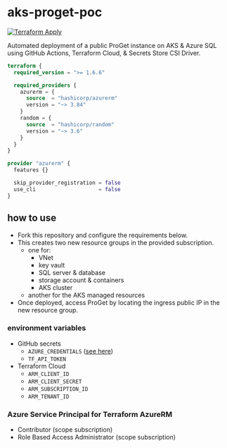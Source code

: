 # aks-proget-poc

[![Terraform Apply](https://github.com/emerconnelly/aks-proget-poc/actions/workflows/deploy.yml/badge.svg?branch=main)](https://github.com/emerconnelly/aks-proget-poc/actions/workflows/deploy.yml)

Automated deployment of a public ProGet instance on AKS & Azure SQL using GitHub Actions, Terraform Cloud, & Secrets Store CSI Driver.

``` Terraform
terraform {
  required_version = ">= 1.6.6"

  required_providers {
    azurerm = {
      source  = "hashicorp/azurerm"
      version = "~> 3.84"
    }
    random = {
      source  = "hashicorp/random"
      version = "~> 3.6"
    }
  }
}

provider "azurerm" {
  features {}

  skip_provider_registration = false
  use_cli                    = false
}
```


## how to use

- Fork this repository and configure the requirements below.
- This creates two new resource groups in the provided subscription.
  - one for:
    - VNet
    - key vault
    - SQL server & database
    - storage account & containers
    - AKS cluster
  - another for the AKS managed resources
- Once deployed, access ProGet by locating the ingress public IP in the new resource group.

### environment variables

- GitHub secrets
  - `AZURE_CREDENTIALS` ([see here](https://github.com/marketplace/actions/azure-login#login-with-a-service-principal-secret))
  - `TF_API_TOKEN`
- Terraform Cloud
  - `ARM_CLIENT_ID`
  - `ARM_CLIENT_SECRET`
  - `ARM_SUBSCRIPTION_ID`
  - `ARM_TENANT_ID`

### Azure Service Principal  for Terraform AzureRM
- Contributor (scope subscription)
- Role Based Access Administrator (scope subscription)
